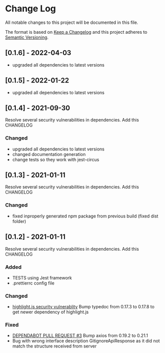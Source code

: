 # Change Log

All notable changes to this project will be documented in this file.

The format is based on [Keep a Changelog](http://keepachangelog.com/)
and this project adheres to [Semantic Versioning](http://semver.org/).

## [0.1.6] - 2022-04-03

- upgraded all dependencies to latest versions

## [0.1.5] - 2022-01-22

- upgraded all dependencies to latest versions

## [0.1.4] - 2021-09-30

Resolve several security vulnerabilities in dependencies. Add this CHANGELOG

### Changed

- upgraded all dependencies to latest versions
- changed documentation generation
- change tests so they work with jest-circus

## [0.1.3] - 2021-01-11

Resolve several security vulnerabilities in dependencies. Add this CHANGELOG

### Changed

- fixed inproperly generated npm package from previous build (fixed dist folder)

## [0.1.2] - 2021-01-11

Resolve several security vulnerabilities in dependencies. Add this CHANGELOG

### Added

- TESTS using Jest framework
- .prettierrc config file

### Changed

- [highlight.js security vulnerablity](https://github.com/stefanjarina/gitignore.io/security/dependabot/yarn.lock/highlight.js/closed)
  Bump typedoc from 0.17.3 to 0.17.8 to get newer dependency of highlight.js

### Fixed

- [DEPENDABOT PULL REQUEST #3](https://github.com/stefanjarina/gitignore.io/pull/3)
  Bump axios from 0.19.2 to 0.21.1
- Bug with wrong interface description GitignoreApiResponse as it did not match the structure received from server

